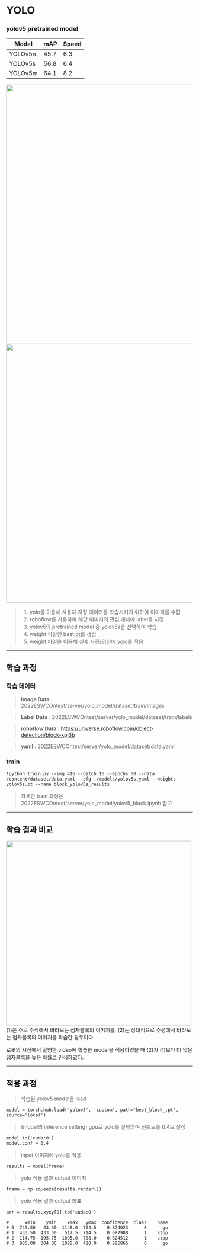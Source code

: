 # YOLO

### yolov5 pretrained model
| Model | mAP | Speed |
| ---- | ----- |------|
| YOLOv5n |	45.7 | 6.3 |
| YOLOv5s	| 56.8 | 6.4 |
| YOLOv5m |	64.1 | 8.2 |

<img src="https://user-images.githubusercontent.com/109569066/193399694-a1de8d2d-315f-42ba-895c-24337ab54c42.png" width="700" />

<img src="https://user-images.githubusercontent.com/109569066/193397458-1f8abb3f-f0fb-46fe-9a6a-b89f1622de3f.png" width="700" />

>1. yolo를 이용해 사용자 지정 데이터를 학습시키기 위하여 이미지를 수집
>2. roboflow를 사용하여 해당 이미지의 관심 개체에 label을 지정
>3. yolov5의 pretrained model 중 yolov5s을 선택하여 학습
>4. weight 파일인 best.pt를 생성
>5. weight 파일을 이용해 실제 사진/영상에 yolo를 적용
&nbsp;
&nbsp;
---
## 학습 과정

### 학습 데이터
> **Image Data** : 2022ESWCOntest/server/yolo_model/dataset/train/images

> **Label Data** : 2022ESWCOntest/server/yolo_model/dataset/train/labels

> **roboflow Data** : https://universe.roboflow.com/object-detection/block-kpj3b

> **yaml** : 2022ESWCOntest/server/yolo_model/dataset/data.yaml

### train
```
!python train.py --img 416 --batch 16 --epochs 50 --data /content/dataset/data.yaml --cfg ./models/yolov5s.yaml --weights yolov5s.pt --name block_yolov5s_results
```
> 자세한 train 과정은 2022ESWCOntest/server/yolo_model/yolov5_block.ipynb 참고

---
## 학습 결과 비교
<img src="https://user-images.githubusercontent.com/109569066/193401139-b71b9a93-7f22-43cf-8928-9936e6589023.png" width="500" />
(1)은 주로 수직에서 바라보는 점자블록의 이미지를, (2)는 상대적으로 수평에서 바라보는 점자블록의 이미지를 학습한 경우이다.

로봇의 시점에서 촬영한 video에 학습한 model을 적용하였을 때 (2)가 (1)보다 더 많은 점자블록을 높은 확률로 인식하였다.

---
## 적용 과정
>학습된 yolov5 model을 load
```
model = torch.hub.load('yolov5', 'custom', path='best_block_.pt', source='local')
```
>(model의 inference setting) gpu로 yolo를 실행하며 신뢰도를 0.4로 설정
```
model.to('cuda:0')
model.conf = 0.4
```
>input 이미지에 yolo를 적용
```
results = model(frame)
```
>yolo 적용 결과 output 이미지
```
frame = np.squeeze(results.render())
```
  
>yolo 적용 결과 output 좌표
```
arr = results.xyxy[0].to('cuda:0')

#      xmin    ymin    xmax   ymax  confidence  class    name
# 0  749.50   43.50  1148.0  704.5    0.874023      0      go
# 1  433.50  433.50   517.5  714.5    0.687988      1    stop
# 2  114.75  195.75  1095.0  708.0    0.624512      1    stop
# 3  986.00  304.00  1028.0  420.0    0.286865      0      go
```

